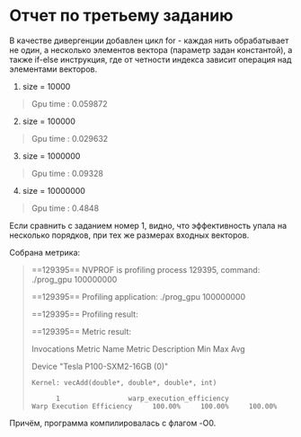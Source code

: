 # Отчет по третьему заданию

В качестве дивергенции добавлен цикл for - каждая нить обрабатывает не один, а несколько элементов вектора (параметр задан константой), а также if-else инструкция, где от четности индекса зависит операция над элементами векторов.

1. size = 10000
> Gpu time : 0.059872 
2. size = 100000
> Gpu time : 0.029632
3. size = 1000000
> Gpu time : 0.09328
4. size = 10000000
> Gpu time : 0.4848

Если сравнить с заданием номер 1, видно, что эффективность упала на несколько порядков, при тех же размерах входных векторов.

Собрана метрика:
> ==129395== NVPROF is profiling process 129395, command: ./prog_gpu 100000000
>
> ==129395== Profiling application: ./prog_gpu 100000000
>
> ==129395== Profiling result:
>
> ==129395== Metric result:
>
> Invocations                               Metric Name                        Metric Description         Min         Max         Avg
>
> Device "Tesla P100-SXM2-16GB (0)"
>
>     Kernel: vecAdd(double*, double*, double*, int)
>
>           1                 warp_execution_efficiency                 Warp Execution Efficiency     100.00%     100.00%     100.00%

Причём, программа компилировалась с флагом -O0.
